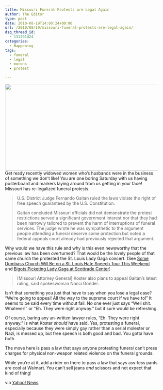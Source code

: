 ```yaml
---
title: Missouri Funeral Protests are Legal Again
author: The Editor
type: post
date: 2010-08-19T14:00:24+00:00
url: /2010/08/19/missouri-funeral-protests-are-legal-again/
dsq_thread_id:
  - 131291424
categories:
  - Happening
tags:
  - funeral
  - legal
  - morons
  - protest

---
```

[<img class="aligncenter size-full wp-image-6315" title="funeral_protest_c_t640" src="http://media.punchingkitty.com/wordpress/2010/08/funeral_protest_c_t640.jpg" alt="" width="640" height="284" />][1]Get ready recently widowed women who&#8217;s husbands were in the business of something we don&#8217;t like! You are one boring Saturday with us having posterboard and markers laying around from us getting in your face! Missouri has re-legalized funeral protests.

> U.S. District Judge Fernando Gaitan ruled the laws violate the right of free speech guaranteed by the U.S. Constitution.
> 
> Gaitan concluded Missouri officials did not demonstrate the protest restrictions served a significant government interest nor that they had been narrowly tailored to prevent the harm of interruptions of funeral services. The judge wrote he was sympathetic to the argument people attending a funeral deserve some protection but noted a federal appeals court already had previously rejected that argument.

Why would we have this rule and why is this even newsworthy that the previous law has been overturned? That would be the lovely people of that same church the protested the St. Louis Lady Gaga concert. (See <a href="http://punchingkitty.com/2010/07/15/some-dumbass-church-will-be-on-a-st-louis-hate-speech-tour-this-weekend/" target="_blank">Some Dumbass Church Will Be on a St. Louis Hate Speech Tour This Weekend</a> and <a href="http://punchingkitty.com/2010/07/19/photo-bigots-picketing-lady-gaga-at-scottrade-center/" target="_blank">Bigots Picketing Lady Gaga at Scottrade Center</a>)

> [Missouri Attorney General] Koster also plans to appeal Gaitan&#8217;s latest ruling, said spokeswoman Nanci Gonder.

Isn&#8217;t that something you just that have to say when you lose a legal case? &#8220;We&#8217;re going to appeal! All the way to the supreme court if we have to!&#8221; It seems to be said every time without fail. No one ever just says &#8220;Well shit. Whatever!&#8221; or &#8220;Eh. They were right anyway.&#8221; but it sure would be refreshing.

Of course, baring any un-written lawyer rules, &#8220;Eh. They were right anyway.&#8221; is what Koster _should_ have said. Yes, protesting a funeral, especially because they were simply gay rather than a serial molester or Nazi, is messed up, but free speech is both good and bad. You gotta have both.

The move here is pass a law that says anyone protesting funeral can&#8217;t press charges for physical non-weapon related violence on the funeral grounds.

While you&#8217;re at it, add a rider on there to pass a law that says ass-less pants are cool at Walmart. You can&#8217;t sell jeans _and_ scissors and not expect that kind of thing!

via <a href="http://news.yahoo.com/s/ap/20100817/ap_on_re_us/us_funeral_protest" target="_blank">Yahoo! News</a>

 [1]: http://media.punchingkitty.com/wordpress/2010/08/funeral_protest_c_t640.jpg
